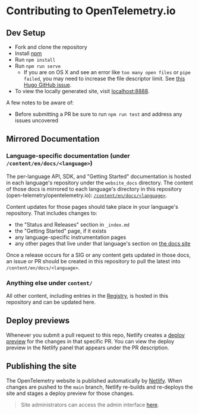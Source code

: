 # Contributing to OpenTelemetry.io

## Dev Setup

* Fork and clone the repository
* Install [npm](https://npmjs.com)
* Run `npm install`
* Run `npm run serve`
  * If you are on OS X and see an error like `too many open files` or `pipe failed`, you may need to increase the file descriptor limit. See [this Hugo GitHub issue](https://github.com/gohugoio/hugo/issues/6109).
* To view the locally generated site, visit [localhost:8888][localhost].

A few notes to be aware of:

* Before submitting a PR be sure to run `npm run test` and address any issues uncovered

## Mirrored Documentation

### Language-specific documentation (under `/content/en/docs/<language>`)

The per-language API, SDK, and "Getting Started" documentation is hosted in each language's repository under the `website_docs` directory.
The content of those docs is mirrored to each language's directory in this repository (open-telemetry/opentelemetry.io): [`/content/en/docs/<language>`](./content/en/docs/).

Content updates for those pages should take place in your language's repository.
That includes changes to:

* the "Status and Releases" section in `_index.md`
* the "Getting Started" page, if it exists
* any language-specific instrumentation pages
* any other pages that live under that language's section on [the docs site](https://opentelemetry.io/docs/)

Once a release occurs for a SIG or any content gets updated in those docs, an issue or PR should be created in this repository to pull the latest into `/content/en/docs/<language>`.

### Anything else under `content/`

All other content, including entries in the [Registry](https://opentelemetry.io/registry/), is hosted in this repository and can be updated here.

## Deploy previews

Whenever you submit a pull request to this repo, Netlify creates a [deploy
preview](https://www.netlify.com/blog/2016/07/20/introducing-deploy-previews-in-netlify/)
for the changes in that specific PR. You can view the deploy preview in the
Netlify panel that appears under the PR description.

## Publishing the site

The OpenTelemetry website is published automatically by
[Netlify](https://netlify.com). When changes are pushed to the `main` branch,
Netlify re-builds and re-deploys the site and stages a deploy preview for those
changes.

> Site administrators can access the admin interface
> [here](https://app.netlify.com/sites/opentelemetry/overview).

[localhost]: http://localhost:8888
